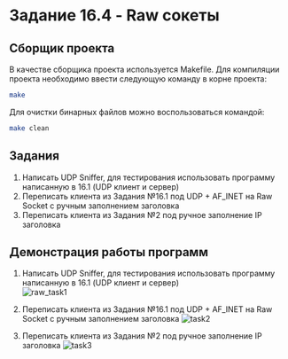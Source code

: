 # Задание 16.4 - Raw сокеты 
## Сборщик проекта
В качестве сборщика проекта используется Makefile. Для компиляции проекта необходимо ввести следующую команду в корне проекта:
``` bash
make
```
Для очистки бинарных файлов можно воспользоваться командой:
``` bash
make clean
```
## Задания
1) Написать UDP Sniffer, для тестирования использовать программу написанную в 16.1 (UDP клиент и сервер)   
2) Переписать клиента из Задания №16.1 под UDP + AF_INET на Raw Socket с ручным заполнением заголовка
3) Переписать клиента из Задания №2 под ручное заполнение IP заголовка
## Демонстрация работы программ
1) Написать UDP Sniffer, для тестирования использовать программу написанную в 16.1 (UDP клиент и сервер)   
![raw_task1](https://github.com/user-attachments/assets/0d2b3a4e-1d6d-493d-99ad-98e21d03cb8a)

2) Переписать клиента из Задания №16.1 под UDP + AF_INET на Raw Socket с ручным заполнением заголовка
![task2](https://github.com/user-attachments/assets/32ea0c6f-6d8f-493b-9ff2-d43cffa46391)

3) Переписать клиента из Задания №2 под ручное заполнение IP заголовка
![task3](https://github.com/user-attachments/assets/7e3b079f-ddfe-498f-b9f3-5c86e550803b)
